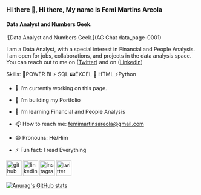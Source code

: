 ### Hi there 👋, Hi there, My name is Femi Martins Areola
#### Data Analyst and Numbers Geek.
![Data Analyst and Numbers Geek.](AG Chat data_page-0001)

I am a Data Analyst, with a special interest in Financial and People Analysis.  I am open for jobs, collaborations, and projects in the data analysis space. 
You can reach out to me on ([Twitter](https://twitter.com/f_martinsareola)) and on ([LinkedIn](https://www.linkedin.com/in/femi-martins-areola/))

Skills: 🌟POWER BI  ⚡ SQL  📟EXCEL  📳 HTML ⚡Python

- 🔭 I’m currently working on this page. 



- 🔭 I’m building my Portfolio 
- 🌱 I’m learning Financial and People Analysis 
- 📫 How to reach me: femimartinsareola@gmail.com 
- 😄 Pronouns: He/Him 
- ⚡ Fun fact: I read Everything 


[<img src='https://cdn.jsdelivr.net/npm/simple-icons@3.0.1/icons/github.svg' alt='github' height='40'>](https://github.com/FemiAreola1)  [<img src='https://cdn.jsdelivr.net/npm/simple-icons@3.0.1/icons/linkedin.svg' alt='linkedin' height='40'>](https://www.linkedin.com/in/https://www.linkedin.com/in/femi-martins-areola//)  [<img src='https://cdn.jsdelivr.net/npm/simple-icons@3.0.1/icons/instagram.svg' alt='instagram' height='40'>](https://www.instagram.com/@femi_fma/)  [<img src='https://cdn.jsdelivr.net/npm/simple-icons@3.0.1/icons/twitter.svg' alt='twitter' height='40'>](https://twitter.com/@f_martinsareola)  

[![Anurag's GitHub stats](https://github-readme-stats.vercel.app/api?username=FemiAreola1)](https://github.com/anuraghazra/github-readme-stats)
